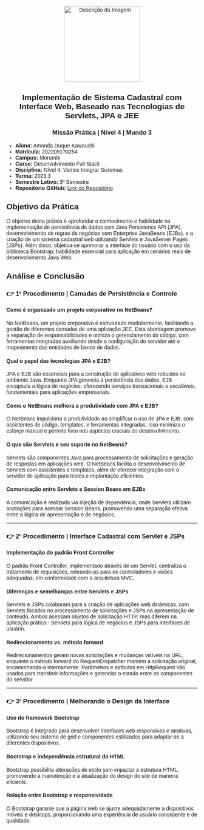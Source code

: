 <style>
.custom-font {
font-family: 'Arial', sans-serif;
}
</style>

<div class="custom-font">

<p align="center">
<img src="https://i.pinimg.com/originals/1a/21/6f/1a216fb0afdce66e7ffd9c9dbfce393b.jpg" alt="Descrição da Imagem" width="200"/>
</p>

<h2 align="center">Implementação de Sistema Cadastral com Interface Web, Baseado nas Tecnologias de Servlets, JPA e JEE</h2>
<h3 align="center">Missão Prática | Nível 4 | Mundo 3</h3>

* **Aluna:** Amanda Duque Kawauchi
* **Matrícula:** 202209170254
* **Campus:** Morumbi
* **Curso:** Desenvolvimento Full-Stack
* **Disciplina:** Nível 4: Vamos Integrar Sistemas
* **Turma:** 2023.3
* **Semestre Letivo:** 3º Semestre
* **Repositório GitHub:** [Link do Repositório](https://github.com/madukisp/java-missao4-mundo3)

## Objetivo da Prática

O objetivo desta prática é aprofundar o conhecimento e habilidade na implementação de persistência de dados com Java Persistence API (JPA), desenvolvimento de regras de negócios com Enterprise JavaBeans (EJBs), e a criação de um sistema cadastral web utilizando Servlets e JavaServer Pages (JSPs). Além disso, objetiva-se aprimorar a interface do usuário com o uso da biblioteca Bootstrap, habilidade essencial para aplicação em cenários reais de desenvolvimento Java Web.

## Análise e Conclusão

### 👉 1º Procedimento | Camadas de Persistência e Controle

#### Como é organizado um projeto corporativo no NetBeans?
No NetBeans, um projeto corporativo é estruturado modularmente, facilitando a gestão de diferentes camadas de uma aplicação JEE. Esta abordagem promove a separação de responsabilidades e otimiza o gerenciamento do código, com ferramentas integradas auxiliando desde a configuração do servidor até o mapeamento das entidades de banco de dados.

#### Qual o papel das tecnologias JPA e EJB?
JPA e EJB são essenciais para a construção de aplicativos web robustos no ambiente Java. Enquanto JPA gerencia a persistência dos dados, EJB encapsula a lógica de negócios, oferecendo serviços transacionais e escaláveis, fundamentais para aplicações empresariais.

#### Como o NetBeans melhora a produtividade com JPA e EJB?
O NetBeans impulsiona a produtividade ao simplificar o uso de JPA e EJB, com assistentes de código, templates, e ferramentas integradas. Isso minimiza o esforço manual e permite foco nos aspectos cruciais do desenvolvimento.

#### O que são Servlets e seu suporte no NetBeans?
Servlets são componentes Java para processamento de solicitações e geração de respostas em aplicações web. O NetBeans facilita o desenvolvimento de Servlets com assistentes e templates, além de oferecer integração com o servidor de aplicação para testes e implantação eficientes.

#### Comunicação entre Servlets e Session Beans em EJBs
A comunicação é realizada via injeção de dependência, onde Servlets utilizam anotações para acessar Session Beans, promovendo uma separação efetiva entre a lógica de apresentação e de negócios.

---

### 👉 2º Procedimento | Interface Cadastral com Servlet e JSPs

#### Implementação do padrão Front Controller
O padrão Front Controller, implementado através de um Servlet, centraliza o tratamento de requisições, roteando-as para os controladores e visões adequadas, em conformidade com a arquitetura MVC.

#### Diferenças e semelhanças entre Servlets e JSPs
Servlets e JSPs colaboram para a criação de aplicações web dinâmicas, com Servlets focados no processamento de solicitações e JSPs na apresentação de conteúdo. Ambos acessam objetos de solicitação HTTP, mas diferem na aplicação prática - Servlets para lógica de negócios e JSPs para interfaces de usuário.

#### Redirecionamento vs. método forward
Redirecionamentos geram novas solicitações e mudanças visíveis na URL, enquanto o método forward do RequestDispatcher mantém a solicitação original, encaminhando-a internamente. Parâmetros e atributos em HttpRequest são usados para transferir informações e gerenciar o estado entre os componentes do servidor.

---

### 👉 3º Procedimento | Melhorando o Design da Interface

#### Uso do framework Bootstrap
Bootstrap é integrado para desenvolver interfaces web responsivas e atrativas, utilizando seu sistema de grid e componentes estilizados para adaptar-se a diferentes dispositivos.

#### Bootstrap e independência estrutural do HTML
Bootstrap possibilita alterações de estilo sem impactar a estrutura HTML, promovendo a manutenção e a atualização do design do site de maneira eficiente.

#### Relação entre Bootstrap e responsividade
O Bootstrap garante que a página web se ajuste adequadamente a dispositivos móveis e desktops, proporcionando uma experiência de usuário consistente e de qualidade.


